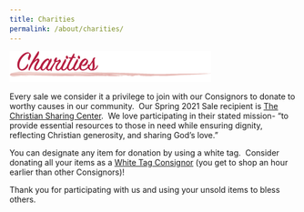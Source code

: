 ```yaml
---
title: Charities
permalink: /about/charities/
---
```


![Charities](/img/Charities.png "Charities")

Every sale we consider it a privilege to join with our Consignors to donate to worthy causes in our community.  Our Spring 2021 Sale recipient is [The Christian Sharing Center](http://thesharingcenter.org/).  We love participating in their stated mission- “to provide essential resources to those in need while ensuring dignity, reflecting Christian generosity, and sharing God’s love.”

You can designate any item for donation by using a white tag.  Consider donating all your items as a [White Tag Consignor](/consignors/white-tag-consignors/) (you get to shop an hour earlier than other Consignors)!

Thank you for participating with us and using your unsold items to bless others.

